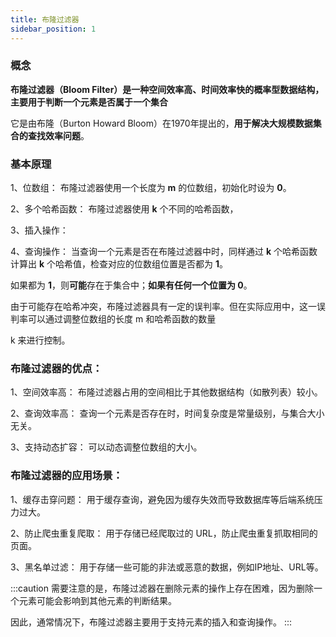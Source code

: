 ```yaml
---
title: 布隆过滤器
sidebar_position: 1
---
```


### 概念

**布隆过滤器（Bloom Filter）是一种空间效率高、时间效率快的概率型数据结构，主要用于判断一个元素是否属于一个集合** 

它是由布隆（Burton Howard Bloom）在1970年提出的，**用于解决大规模数据集合的查找效率问题**。

### 基本原理

1、位数组： 布隆过滤器使用一个长度为 **m** 的位数组，初始化时设为 **0**。

2、多个哈希函数： 布隆过滤器使用 **k** 个不同的哈希函数，

3、插入操作： 

4、查询操作： 当查询一个元素是否在布隆过滤器中时，同样通过 **k** 个哈希函数计算出 **k** 个哈希值，检查对应的位数组位置是否都为 **1**。

如果都为 **1**，则**可能**存在于集合中；**如果有任何一个位置为 0**。

由于可能存在哈希冲突，布隆过滤器具有一定的误判率。但在实际应用中，这一误判率可以通过调整位数组的长度 m 和哈希函数的数量 

k 来进行控制。

### 布隆过滤器的优点：

1、空间效率高： 布隆过滤器占用的空间相比于其他数据结构（如散列表）较小。

2、查询效率高： 查询一个元素是否存在时，时间复杂度是常量级别，与集合大小无关。

3、支持动态扩容： 可以动态调整位数组的大小。

### 布隆过滤器的应用场景：

1、缓存击穿问题： 用于缓存查询，避免因为缓存失效而导致数据库等后端系统压力过大。

2、防止爬虫重复爬取： 用于存储已经爬取过的 URL，防止爬虫重复抓取相同的页面。

3、黑名单过滤： 用于存储一些可能的非法或恶意的数据，例如IP地址、URL等。

:::caution
需要注意的是，布隆过滤器在删除元素的操作上存在困难，因为删除一个元素可能会影响到其他元素的判断结果。

因此，通常情况下，布隆过滤器主要用于支持元素的插入和查询操作。
:::
